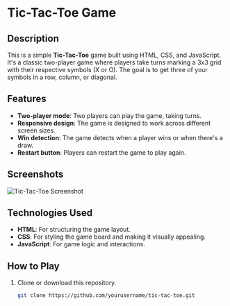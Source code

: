 # Tic-Tac-Toe Game

## Description
This is a simple **Tic-Tac-Toe** game built using HTML, CSS, and JavaScript. It's a classic two-player game where players take turns marking a 3x3 grid with their respective symbols (X or O). The goal is to get three of your symbols in a row, column, or diagonal.

## Features
- **Two-player mode**: Two players can play the game, taking turns.
- **Responsive design**: The game is designed to work across different screen sizes.
- **Win detection**: The game detects when a player wins or when there's a draw.
- **Restart button**: Players can restart the game to play again.

## Screenshots
![Tic-Tac-Toe Screenshot](./screenshot.png)

## Technologies Used
- **HTML**: For structuring the game layout.
- **CSS**: For styling the game board and making it visually appealing.
- **JavaScript**: For game logic and interactions.

## How to Play
1. Clone or download this repository.
   ```bash
   git clone https://github.com/yourusername/tic-tac-toe.git
